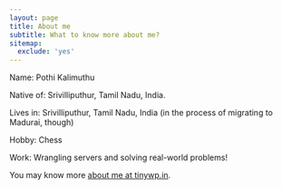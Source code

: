 ```yaml
---
layout: page
title: About me
subtitle: What to know more about me?
sitemap:
  exclude: 'yes'
---
```


Name: Pothi Kalimuthu

Native of: Srivilliputhur, Tamil Nadu, India.

Lives in: Srivilliputhur, Tamil Nadu, India (in the process of migrating to Madurai, though)

Hobby: Chess

Work: Wrangling servers and solving real-world problems!

You may know more [about me at tinywp.in](https://www.tinywp.in/about/).
